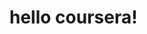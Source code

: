 <!DOCTYPE html>
<html>
<head>
	<title>hello!</title>
</head>
<body>
<h1>hello coursera!</h1>
</body>
</html>